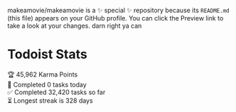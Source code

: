 makeamovie/makeamovie is a ✨ special ✨ repository because its `README.md` (this file) appears on your GitHub profile.
You can click the Preview link to take a look at your changes. darn right ya can

# Todoist Stats

<!-- TODO-IST:START -->
🏆  45,962 Karma Points           
🌸  Completed 0 tasks today           
✅  Completed 32,420 tasks so far           
⏳  Longest streak is 328 days
<!-- TODO-IST:END -->